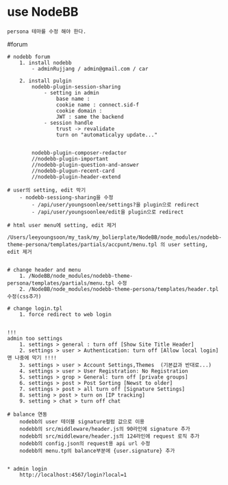 # use NodeBB

    persona 테마를 수정 해야 한다.

#forum

    # nodebb forum  
        1. install nodebb  
            - adminRujjang / admin@gmail.com / car 

        2. install pulgin  
            nodebb-plugin-session-sharing  
                - setting in admin
                    base name :
                    cookie name : connect.sid-f
                    cookie domain :
                    JWT : same the backend
                - session handle
                    trust -> revalidate
                    turn on "automaticalyy update..."


            nodebb-plugin-composer-redactor  
            //nodebb-plugin-important  
            //nodebb-plugin-question-and-answer  
            //nodebb-plugun-recent-card
            //nodebb-plugin-header-extend

    # user의 setting, edit 막기
        - nodebb-sessiong-sharing을 수정
            - /api/user/youngsoonlee/settings?을 plugin으로 redirect
            - /api/user/youngsoonlee/edit을 plugin으로 redirect

    # html user menu에 setting, edit 제거
        /Users/leeyoungsoon/my_task/my_bolierplate/NodeBB/node_modules/nodebb-theme-persona/templates/partials/accpunt/menu.tpl 의 user setting, edit 제거


    # change header and menu
        1. /NodeBB/node_modules/nodebb-theme-persona/templates/partials/menu.tpl 수정
        2. /NodeBB/node_modules/nodebb-theme-persona/templates/header.tpl 수정(css추가)

    # change login.tpl
        1. force redirect to web login


    !!!
    admin too settings
        1. settings > general : turn off [Show Site Title Header]
        2. settings > user > Authentication: turn off [Allow local login] 맨 나중에 막기 !!!!
        3. settings > user > Account Settings,Themes  (기본값과 반대로...)
        4. settings > user > User Registration: No Registration
        5. settings > grop > General: turn off [private groups]
        6. settings > post > Post Sorting [Newst to older]
        7. settings > post > all turn off [Signature Settings]
        8. setting > post > turn on [IP tracking]
        9. setting > chat > turn off chat

    # balance 연동
        nodebb의 user 테이블 signature컬럼 값으로 이용
        nodebb의 src/middleware/header.js의 90라인에 signature 추가
        nodebb의 src/middleware/header.js의 124라인에 request 로직 추가
        nodebb의 config.json의 request용 api url 수정
        nodebb의 menu.tp의 balance부분에 {user.signature} 추가


    * admin login
        http://localhost:4567/login?local=1